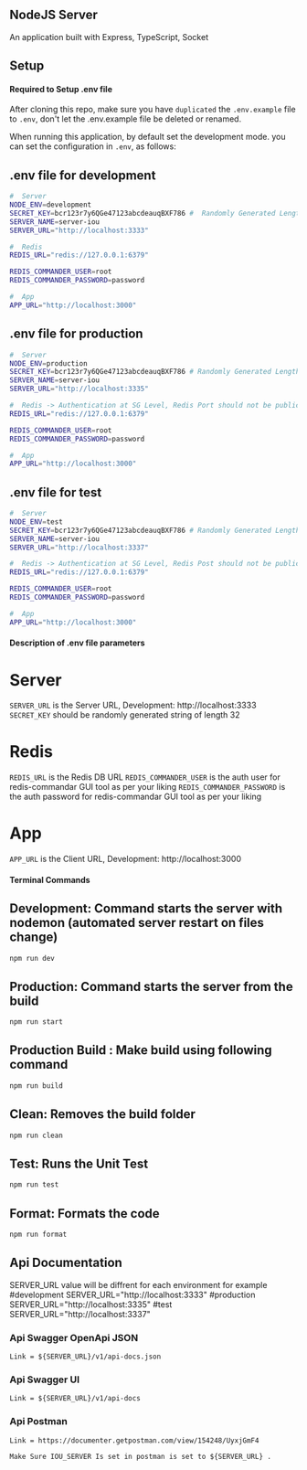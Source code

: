 ## NodeJS Server

An application built with Express, TypeScript, Socket

## Setup

#### Required to Setup .env file

After cloning this repo, make sure you have `duplicated` the `.env.example` file to `.env`, don't let the .env.example file be deleted or renamed.

When running this application, by default set the development mode. you can set the configuration in `.env`, as follows:

## .env file for development

```sh
#  Server
NODE_ENV=development
SECRET_KEY=bcr123r7y6QGe47123abcdeauqBXF786 #  Randomly Generated Length 32
SERVER_NAME=server-iou
SERVER_URL="http://localhost:3333"

#  Redis
REDIS_URL="redis://127.0.0.1:6379"

REDIS_COMMANDER_USER=root
REDIS_COMMANDER_PASSWORD=password

#  App
APP_URL="http://localhost:3000"
```

## .env file for production

```sh
#  Server
NODE_ENV=production
SECRET_KEY=bcr123r7y6QGe47123abcdeauqBXF786 # Randomly Generated Length 32
SERVER_NAME=server-iou
SERVER_URL="http://localhost:3335"

#  Redis -> Authentication at SG Level, Redis Port should not be publically accessible
REDIS_URL="redis://127.0.0.1:6379"

REDIS_COMMANDER_USER=root
REDIS_COMMANDER_PASSWORD=password

#  App
APP_URL="http://localhost:3000"
```

## .env file for test

```sh
#  Server
NODE_ENV=test
SECRET_KEY=bcr123r7y6QGe47123abcdeauqBXF786 # Randomly Generated Length 32
SERVER_NAME=server-iou
SERVER_URL="http://localhost:3337"

#  Redis -> Authentication at SG Level, Redis Post should not be publically accessible
REDIS_URL="redis://127.0.0.1:6379"

REDIS_COMMANDER_USER=root
REDIS_COMMANDER_PASSWORD=password

#  App
APP_URL="http://localhost:3000"
```

#### Description of .env file parameters

# Server

`SERVER_URL` is the Server URL, Development: http://localhost:3333
`SECRET_KEY` should be randomly generated string of length 32

# Redis

`REDIS_URL` is the Redis DB URL
`REDIS_COMMANDER_USER` is the auth user for redis-commandar GUI tool as per your liking
`REDIS_COMMANDER_PASSWORD` is the auth password for redis-commandar GUI tool as per your liking

# App

`APP_URL` is the Client URL, Development: http://localhost:3000

#### Terminal Commands

## Development: Command starts the server with nodemon (automated server restart on files change)

```sh
npm run dev
```

## Production: Command starts the server from the build

```sh
npm run start
```

## Production Build : Make build using following command

```sh
npm run build
```

## Clean: Removes the build folder

```sh
npm run clean
```

## Test: Runs the Unit Test

```sh
npm run test
```

## Format: Formats the code

```sh
npm run format
```

## Api Documentation

SERVER_URL value will be diffrent for each environment for example
#development
SERVER_URL="http://localhost:3333"
#production
SERVER_URL="http://localhost:3335"
#test
SERVER_URL="http://localhost:3337"

### Api Swagger OpenApi JSON

    Link = ${SERVER_URL}/v1/api-docs.json

### Api Swagger UI

    Link = ${SERVER_URL}/v1/api-docs

### Api Postman

    Link = https://documenter.getpostman.com/view/154248/UyxjGmF4

    Make Sure IOU_SERVER Is set in postman is set to ${SERVER_URL} .

```

```

